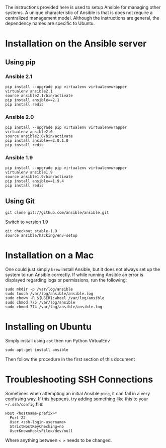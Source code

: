 The instructions provided here is used to setup Ansible for managing other systems. A unique characteristic of Ansible is that is does not require a centralized management model. Although the instructions are general, the dependency names are specific to Ubuntu.

# Installation on the Ansible server

## Using pip

### Ansible 2.1
```
pip install --upgrade pip virtualenv virtualenvwrapper
virtualenv ansible2.1
source ansible2.1/bin/activate
pip install ansible==2.1
pip install redis
```

### Ansible 2.0
```
pip install --upgrade pip virtualenv virtualenvwrapper
virtualenv ansible2.0
source ansible2.0/bin/activate
pip install ansible==2.0.1.0
pip install redis
```

### Ansible 1.9
```
pip install --upgrade pip virtualenv virtualenvwrapper
virtualenv ansible1.9
source ansible1.9/bin/activate
pip install ansible==1.9.4
pip install redis
```

## Using Git

```
git clone git://github.com/ansible/ansible.git
```

Switch to version 1.9

```
git checkout stable-1.9
source ansible/hacking/env-setup
```

# Installation on a Mac

One could just simply `brew` install Ansible, but it does not always set up the system to run Ansible correctly.  If while running Ansible an error is displayed regarding logs or permissions, run the following:

```
sudo mkdir -p /var/log/ansible
sudo touch /var/log/ansible/ansible.log
sudo chown -R ${USER}:wheel /var/log/ansible
sudo chmod 775 /var/log/ansible
sudo chmod 774 /var/log/ansible/ansible.log
```

# Installing on Ubuntu

Simply install using `apt` then run Python VirtualEnv

```
sudo apt-get install ansible
```

Then follow the procedure in the first section of this document

# Troubleshooting SSH Connections

Sometimes when attempting an initial Ansible `ping`, it can fail in a very confusing way.  If this happens, try adding something like this to your `~/.ssh/config` file:

```
Host <hostname-prefix>*
  Port 22
  User <ssh-login-username>
  StrictHostKeyChecking=no
  UserKnownHostsFile=/dev/null
```

Where anything between `< >` needs to be changed.
